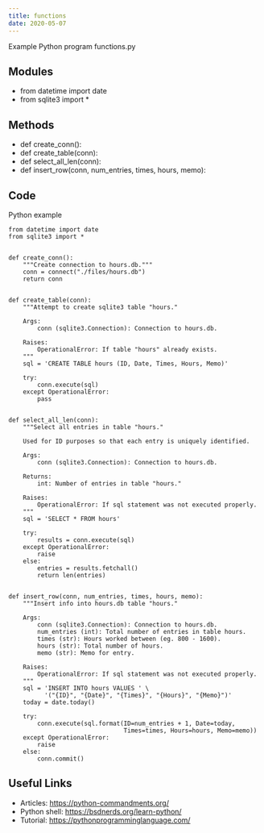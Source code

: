 ```yaml
---
title: functions
date: 2020-05-07
---
```

Example Python program functions.py

## Modules

* from datetime import date
* from sqlite3 import *

## Methods

* def create_conn():
* def create_table(conn):
* def select_all_len(conn):
* def insert_row(conn, num_entries, times, hours, memo):

## Code

Python example

    from datetime import date
    from sqlite3 import *
    
    
    def create_conn():
        """Create connection to hours.db."""
        conn = connect("./files/hours.db")
        return conn
    
    
    def create_table(conn):
        """Attempt to create sqlite3 table "hours."
    
        Args:
            conn (sqlite3.Connection): Connection to hours.db.
    
        Raises:
            OperationalError: If table "hours" already exists.
        """
        sql = 'CREATE TABLE hours (ID, Date, Times, Hours, Memo)'
    
        try:
            conn.execute(sql)
        except OperationalError:
            pass
    
    
    def select_all_len(conn):
        """Select all entries in table "hours."
    
        Used for ID purposes so that each entry is uniquely identified.
    
        Args:
            conn (sqlite3.Connection): Connection to hours.db.
    
        Returns:
            int: Number of entries in table "hours."
    
        Raises:
            OperationalError: If sql statement was not executed properly.
        """
        sql = 'SELECT * FROM hours'
    
        try:
            results = conn.execute(sql)
        except OperationalError:
            raise
        else:
            entries = results.fetchall()
            return len(entries)
    
    
    def insert_row(conn, num_entries, times, hours, memo):
        """Insert info into hours.db table "hours."
    
        Args:
            conn (sqlite3.Connection): Connection to hours.db.
            num_entries (int): Total number of entries in table hours.
            times (str): Hours worked between (eg. 800 - 1600).
            hours (str): Total number of hours.
            memo (str): Memo for entry.
    
        Raises:
            OperationalError: If sql statement was not executed properly.
        """
        sql = 'INSERT INTO hours VALUES ' \
              '("{ID}", "{Date}", "{Times}", "{Hours}", "{Memo}")'
        today = date.today()
    
        try:
            conn.execute(sql.format(ID=num_entries + 1, Date=today,
                                    Times=times, Hours=hours, Memo=memo))
        except OperationalError:
            raise
        else:
            conn.commit()
    

## Useful Links

- Articles: https://python-commandments.org/
- Python shell: https://bsdnerds.org/learn-python/
- Tutorial: https://pythonprogramminglanguage.com/
